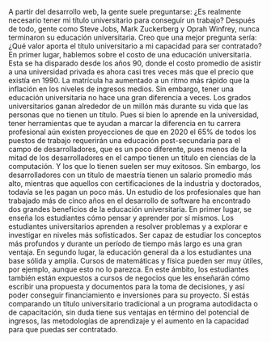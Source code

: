  A partir del desarrollo web, la gente suele preguntarse: ¿Es realmente necesario tener mi título universitario para conseguir un trabajo? Después de todo, gente como Steve Jobs, Mark Zuckerberg y Oprah Winfrey, nunca terminaron su educación universitaria. Creo que una mejor pregunta sería: ¿Qué valor aporta el título universitario a mi capacidad para ser contratado? En primer lugar, hablemos sobre el costo de una educación universitaria. Esta se ha disparado desde los años 90, donde el costo promedio de asistir a una universidad privada es ahora casi tres veces más que el precio que existía en 1990. La matrícula ha aumentado a un ritmo más rápido que la inflación en los niveles de ingresos medios. Sin embargo, tener una educación universitaria no hace una gran diferencia a veces. Los grados universitarios ganan alrededor de un millón más durante su vida que las personas que no tienen un título. Pues si bien lo aprende en la universidad, tener herramientas que te ayudan a marcar la diferencia en tu carrera profesional aún existen proyecciones de que en 2020 el 65% de todos los puestos de trabajo requerirán una educación post-secundaria para el campo de desarrolladores, que es un poco diferente, pues menos de la mitad de los desarrolladores en el campo tienen un título en ciencias de la computación. Y los que lo tienen suelen ser muy exitosos. Sin embargo, los desarrolladores con un título de maestría tienen un salario promedio más alto, mientras que aquellos con certificaciones de la industria y doctorados, todavía se les pagan un poco más. Un estudio de los profesionales que han trabajado más de cinco años en el desarrollo de software ha encontrado dos grandes beneficios de la educación universitaria. En primer lugar, se enseña los estudiantes cómo pensar y aprender por sí mismos. Los estudiantes universitarios aprenden a resolver problemas y a explorar e investigar en niveles más sofisticados. Ser capaz de estudiar los conceptos más profundos y durante un período de tiempo más largo es una gran ventaja. En segundo lugar, la educación general da a los estudiantes una base sólida y amplia. Cursos de matemáticas y física pueden ser muy útiles, por ejemplo, aunque esto no lo parezca. En este ámbito, los estudiantes también están expuestos a cursos de negocios que les enseñarán cómo escribir una propuesta y documentos para la toma de decisiones, y así poder conseguir financiamiento e inversiones para su proyecto. Si estás comparando un título universitario tradicional a un programa autodidacta o de capacitación, sin duda tiene sus ventajas en término del potencial de ingresos, las metodologías de aprendizaje y el aumento en la capacidad para que puedas ser contratado. 